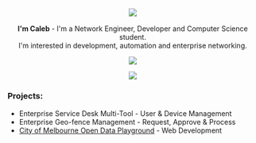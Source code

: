 <h3 align="center">
    <img src="https://i.postimg.cc/nVk9xH7H/Application-Frame-Host-mjk-L35s-DDr-removebg-preview.png">
</h3>

<p align="center">
    <b>I'm Caleb</b> - I'm a Network Engineer, Developer and Computer Science student.<br> I'm interested in development, automation and enterprise networking. 
</p>

<p align="center">
    <img src="https://skillicons.dev/icons?i=py,powershell,flask,html,css,cs,cpp"/>
</p>

<p align="center">
    <a href="https://www.linkedin.com/in/caleb-webb/">
        <img src="https://img.shields.io/badge/-LinkedIn-blue?style=social&logo=linkedin"/>
    </a>
</p>

### Projects:
- Enterprise Service Desk Multi-Tool - User & Device Management
- Enterprise Geo-fence Management - Request, Approve & Process
- <a href="https://master-mop-busaytgm.ts.gateway.dev/"> City of Melbourne Open Data Playground</a> - Web Development
